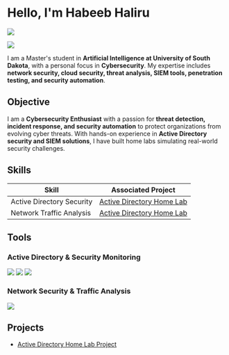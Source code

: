 # Hello, I'm Habeeb Haliru
<a href="https://www.linkedin.com/in/habeeb-haliru-894b7524a"><img src="https://img.shields.io/badge/-LinkedIn-0072b1?&style=for-the-badge&logo=linkedin&logoColor=white" /></a>

<a href="https://github.com/asurafeng3012"><img src="https://img.shields.io/badge/-GitHub-000000?&style=for-the-badge&logo=github&logoColor=white" /></a>

I am a Master's student in **Artificial Intelligence at University of South Dakota**, with a personal focus in **Cybersecurity**. My expertise includes **network security, cloud security, threat analysis, SIEM tools, penetration testing, and security automation**.

## Objective
I am a **Cybersecurity Enthusiast** with a passion for **threat detection, incident response, and security automation** to protect organizations from evolving cyber threats. With hands-on experience in **Active Directory security and SIEM solutions**, I have built home labs simulating real-world security challenges.

## Skills

| Skill                                         | Associated Project         |
|-----------------------------------------------|----------------------------|
| Active Directory Security                     | <a href="https://github.com/Divyansh121699/ActiveDirectory-HomeLab">Active Directory Home Lab</a> |
| Network Traffic Analysis                      | <a href="https://github.com/Divyansh121699/ActiveDirectory-HomeLab">Active Directory Home Lab</a> |

## Tools

### Active Directory & Security Monitoring
<div>
    <img src="https://img.shields.io/badge/-Windows_Server-0078D6?&style=for-the-badge&logo=windows&logoColor=white" />
    <img src="https://img.shields.io/badge/-Sysmon-4B0082?&style=for-the-badge&logo=microsoft&logoColor=white" />
    <img src="https://img.shields.io/badge/-Splunk-000000?&style=for-the-badge&logo=Splunk&logoColor=white" />
</div>

### Network Security & Traffic Analysis
<div>
    <img src="https://img.shields.io/badge/-Wireshark-1679A7?&style=for-the-badge&logo=Wireshark&logoColor=white" />
</div>


<!-- ## Certifications
<div>
<a href="https://coursera.org/share/4e9ffd4482dcad41a526157f4fd44582"><img src="https://img.shields.io/badge/-Google_Cybersecurity_Certificate-4285F4?&style=for-the-badge&logo=Google&logoColor=wohite" /></a>
</div> -->

## Projects
- <a href="https://github.com/Divyansh121699/ActiveDirectory-HomeLab">Active Directory Home Lab Project</a>
